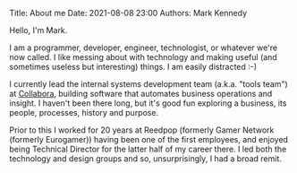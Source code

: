 Title: About me
Date: 2021-08-08 23:00
Authors: Mark Kennedy

Hello, I'm Mark.

I am a programmer, developer, engineer, technologist, or whatever we're now called. I like messing about with technology and making useful (and sometimes useless but interesting) things. I am easily distracted :-)

I currently lead the internal systems development team (a.k.a. "tools team") at [Collabora](https://www.collabora.com/), building software that automates business operations and insight. I haven't been there long, but it's good fun exploring a business, its people, processes, history and purpose.

Prior to this I worked for 20 years at Reedpop (formerly Gamer Network (formerly Eurogamer)) having been one of the first employees, and enjoyed being Technical Director for the latter half of my career there. I led both the technology and design groups and so, unsurprisingly, I had a broad remit.

